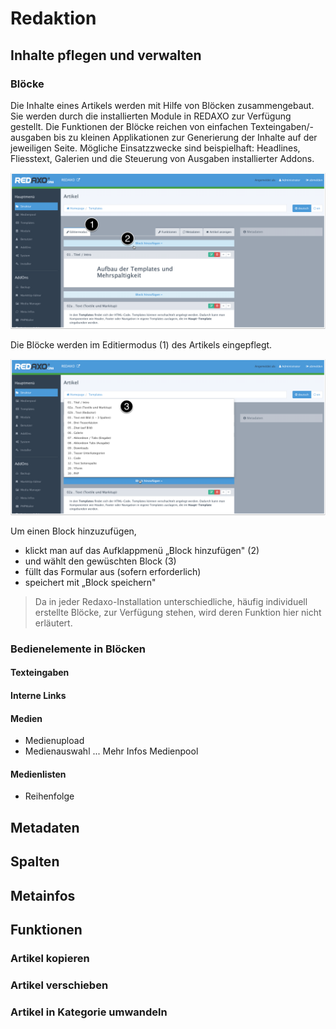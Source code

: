 # Redaktion 

## Inhalte pflegen und verwalten
### Blöcke

Die Inhalte eines Artikels werden mit Hilfe von Blöcken zusammengebaut. Sie werden durch die installierten Module in REDAXO zur Verfügung gestellt. Die Funktionen der Blöcke reichen von einfachen Texteingaben/-ausgaben bis zu kleinen Applikationen zur Generierung der Inhalte auf der jeweiligen Seite. Mögliche Einsatzzwecke sind beispielhaft: Headlines, Fliesstext, Galerien und die Steuerung von Ausgaben installierter Addons.

![Artikel mit Blöcken](/assets/v5.2.0-redaktion-02-block-auswahl.png)

 Die Blöcke werden im Editiermodus (1) des Artikels eingepflegt. 

![Blockauswahl](/assets/v5.2.0-redaktion-01-bloecke.png)

Um einen Block hinzuzufügen, 
- klickt man auf das Aufklappmenü „Block hinzufügen" (2)
- und wählt den gewüschten Block (3)
- füllt das Formular aus (sofern erforderlich)
- speichert mit „Block speichern"

> Da in jeder Redaxo-Installation unterschiedliche, häufig individuell erstellte Blöcke, zur Verfügung stehen, wird deren Funktion hier nicht erläutert.

### Bedienelemente in Blöcken

#### Texteingaben

#### Interne Links

#### Medien
- Medienupload
- Medienauswahl
... Mehr Infos Medienpool

#### Medienlisten
- Reihenfolge


## Metadaten
## Spalten
## Metainfos
## Funktionen
### Artikel kopieren
### Artikel verschieben
### Artikel in Kategorie umwandeln
